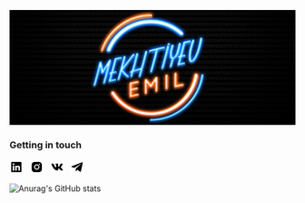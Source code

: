 ![Header](https://github.com/emmekh/emmekh/blob/main/assets/header.png)

### Getting in touch
<a href="https://www.linkedin.com/in/emil-mekhtiyev/" title="Follow me on LinkedIn">
  <img
    width="24"
    alt="LinkedIn"
    src="https://github.com/emmekh/emmekh/blob/main/assets/linkedin.svg"
  /></a>
&nbsp;
<a href="https://www.instagram.com/emil__mf/" title="Follow me on Instagram">
  <img
    width="24"
    alt="Follow me on Instagram"
    src="https://github.com/emmekh/emmekh/blob/main/assets/instagram.svg"
  /></a>
&nbsp;
<a href="https://vk.com/mekhtiev_emil" title="Text me in VK">
  <img
    width="24"
    alt="Text me in VK"
    src="https://github.com/emmekh/emmekh/blob/main/assets/vk.svg"
  /></a>
&nbsp;
<a href="https://t.me/Emil_Mekhtiyev" title="Text me in Telegram">
  <img
    width="24"
    alt="Text me in Telegram"
    src="https://github.com/emmekh/emmekh/blob/main/assets/telegram.svg"
  /></a>

![Anurag's GitHub stats](https://github-readme-stats.vercel.app/api?username=emmekh&show_icons=true&theme=tokyonight&count_private=true)

<!--
**emmekh/emmekh** is a ✨ _special_ ✨ repository because its `README.md` (this file) appears on your GitHub profile.

Here are some ideas to get you started:

- 🔭 I’m currently working on ...
- 🌱 I’m currently learning ...
- 👯 I’m looking to collaborate on ...
- 🤔 I’m looking for help with ...
- 💬 Ask me about ...
- 📫 How to reach me: ...
- 😄 Pronouns: ...
- ⚡ Fun fact: ...


[![LinkedIn](https://img.shields.io/badge/-LinkedIn-333333?style=for-the-badge&logo=LinkedIn)](https://www.linkedin.com/in/emil-mekhtiyev/)
[![Instagram](https://img.shields.io/badge/-Instagram-333333?style=for-the-badge&logo=Instagram)](https://www.instagram.com/emil__mf/)
-->
